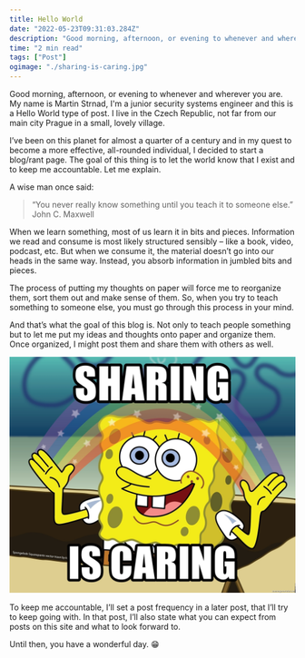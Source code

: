 ```yaml
---
title: Hello World
date: "2022-05-23T09:31:03.284Z"
description: "Good morning, afternoon, or evening to whenever and wherever you are. My name is Martin Strnad, I'm a junior security systems engineer and this is a Hello World type of post. I live in ..."
time: "2 min read"
tags: ["Post"]
ogimage: "./sharing-is-caring.jpg"
---
```


Good morning, afternoon, or evening to whenever and wherever you are. My name is Martin Strnad, I'm a junior security systems engineer and this is a Hello World type of post. I live in the Czech Republic, not far from our main city Prague in a small, lovely village.

I’ve been on this planet for almost a quarter of a century and in my quest to become a more effective, all-rounded individual, I decided to start a blog/rant page. The goal of this thing is to let the world know that I exist and to keep me accountable. Let me explain.

A wise man once said: 
> “You never really know something until you teach it to someone else.” John C. Maxwell

When we learn something, most of us learn it in bits and pieces. Information we read and consume is most likely structured sensibly – like a book, video, podcast, etc. But when we consume it, the material doesn’t go into our heads in the same way. Instead, you absorb information in jumbled bits and pieces.

The process of putting my thoughts on paper will force me to reorganize them, sort them out and make sense of them. So, when you try to teach something to someone else, you must go through this process in your mind.

And that’s what the goal of this blog is. Not only to teach people something but to let me put my ideas and thoughts onto paper and organize them. Once organized, I might post them and share them with others as well.

![Sharing is caring picture](sharing-is-caring.jpg)

To keep me accountable, I’ll set a post frequency in a later post, that I’ll try to keep going with. In that post, I’ll also state what you can expect from posts on this site and what to look forward to. 

Until then, you have a wonderful day. 😁